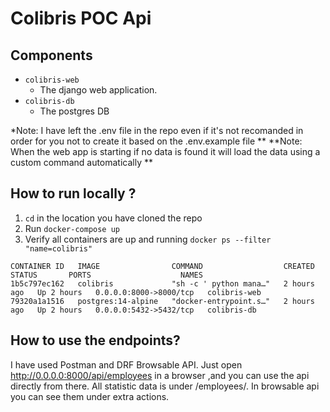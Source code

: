 # Colibris POC Api

## Components

- `colibris-web` 
  - The django web application.
- `colibris-db`
  - The postgres DB


*Note: I have left the .env file in the repo even if it's not recomanded in order for you not to create it based on the .env.example file **
**Note: When the web app is starting if no data is found it will load the data using a custom command automatically **

## How to run locally ?
1. `cd` in the location you have cloned the repo
2. Run `docker-compose up`
3. Verify all containers are up and running `docker ps --filter "name=colibris" `

```
CONTAINER ID   IMAGE                COMMAND                  CREATED       STATUS       PORTS                    NAMES
1b5c797ec162   colibris             "sh -c ' python mana…"   2 hours ago   Up 2 hours   0.0.0.0:8000->8000/tcp   colibris-web
79320a1a1516   postgres:14-alpine   "docker-entrypoint.s…"   2 hours ago   Up 2 hours   0.0.0.0:5432->5432/tcp   colibris-db

```

## How to use the endpoints?
I have  used Postman and DRF Browsable API.
Just open http://0.0.0.0:8000/api/employees in a browser ,and you can use the api directly from there.
All statistic data is under /employees/<statistic>. In browsable api you can see them under extra actions.

